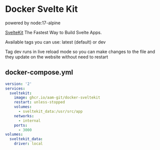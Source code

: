 Docker Svelte Kit
========
powered by node:17-alpine

[SvelteKit][1] The Fastest Way to Build Svelte Apps.



Available tags you can use: latest (default) or dev

Tag dev runs in live reload mode so you can make changes to the file and they update on the website without need to restart


## docker-compose.yml

```yaml
version: '2'
services:
  sveltekit:
    image: ghcr.io/aam-git/docker-sveltekit
    restart: unless-stopped
    volumes:
      - sveltekit_data:/usr/src/app
    networks:
      - internal
    ports:
      - 3000
volumes:
  sveltekit_data:
    driver: local
```


[1]: https://kit.svelte.dev/
